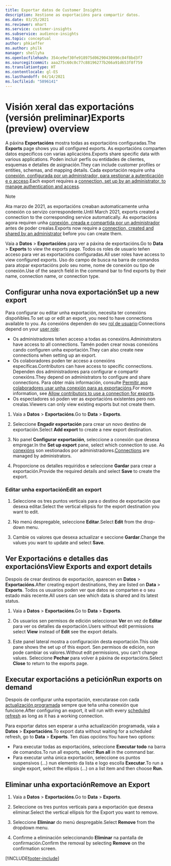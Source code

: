 ```yaml
---
title: Exportar datos de Customer Insights
description: Xestione as exportacións para compartir datos.
ms.date: 03/25/2021
ms.reviewer: mhart
ms.service: customer-insights
ms.subservice: audience-insights
ms.topic: conceptual
author: phkieffer
ms.author: philk
manager: shellyha
ms.openlocfilehash: 354ce9ef30fe918975d06290430996c84f8bd3f7
ms.sourcegitcommit: aaa275c60c0c77c88196277b266a91d653f8f759
ms.translationtype: HT
ms.contentlocale: gl-ES
ms.lasthandoff: 04/14/2021
ms.locfileid: "5896141"
---
```

# <a name="exports-preview-overview"></a><span data-ttu-id="17719-103">Visión xeral das exportacións (versión preliminar)</span><span class="sxs-lookup"><span data-stu-id="17719-103">Exports (preview) overview</span></span>

<span data-ttu-id="17719-104">A páxina **Exportacións** mostra todas as exportacións configuradas.</span><span class="sxs-lookup"><span data-stu-id="17719-104">The **Exports** page shows you all configured exports.</span></span> <span data-ttu-id="17719-105">As exportacións comparten datos específicos con varias aplicacións.</span><span class="sxs-lookup"><span data-stu-id="17719-105">Exports share specific data with various applications.</span></span> <span data-ttu-id="17719-106">Poden incluír perfís ou entidades de clientes, esquemas e detalles de asignación.</span><span class="sxs-lookup"><span data-stu-id="17719-106">They can include customer profiles or entities, schemas, and mapping details.</span></span> <span data-ttu-id="17719-107">Cada exportación require unha [conexión, configurada por un administrador, para xestionar a autenticación e o acceso](connections.md).</span><span class="sxs-lookup"><span data-stu-id="17719-107">Each export requires a [connection, set up by an administrator, to manage authentication and access](connections.md).</span></span>

> [!NOTE]
> <span data-ttu-id="17719-108">Ata marzo de 2021, as exportacións creaban automaticamente unha conexión co servizo correspondente.</span><span class="sxs-lookup"><span data-stu-id="17719-108">Until March 2021, exports created a connection to the corresponding service automatically.</span></span> <span data-ttu-id="17719-109">As exportacións agora requiren unha [conexión, creada e compartida por un administrador](connections.md) antes de poder crealas.</span><span class="sxs-lookup"><span data-stu-id="17719-109">Exports now require a [connection, created and shared by an administrator](connections.md) before you can create them.</span></span>

<span data-ttu-id="17719-110">Vaia a **Datos** > **Exportacións** para ver a páxina de exportacións.</span><span class="sxs-lookup"><span data-stu-id="17719-110">Go to **Data** > **Exports** to view the exports page.</span></span> <span data-ttu-id="17719-111">Todos os roles de usuario teñen acceso para ver as exportacións configuradas.</span><span class="sxs-lookup"><span data-stu-id="17719-111">All user roles have access to view configured exports.</span></span> <span data-ttu-id="17719-112">Uso do campo de busca na barra de comandos para atopar exportacións polo seu nome, nome de conexión ou tipo de conexión.</span><span class="sxs-lookup"><span data-stu-id="17719-112">Use of the search field in the command bar to find exports by their name, connection name, or connection type.</span></span>

## <a name="set-up-a-new-export"></a><span data-ttu-id="17719-113">Configurar unha nova exportación</span><span class="sxs-lookup"><span data-stu-id="17719-113">Set up a new export</span></span>

<span data-ttu-id="17719-114">Para configurar ou editar unha exportación, necesita ter conexións dispoñibles.</span><span class="sxs-lookup"><span data-stu-id="17719-114">To set up or edit an export, you need to have connections available to you.</span></span> <span data-ttu-id="17719-115">As conexións dependen do seu [rol de usuario](permissions.md):</span><span class="sxs-lookup"><span data-stu-id="17719-115">Connections depend on your [user role](permissions.md):</span></span>
- <span data-ttu-id="17719-116">Os administradores teñen acceso a todas as conexións.</span><span class="sxs-lookup"><span data-stu-id="17719-116">Administrators have access to all connections.</span></span> <span data-ttu-id="17719-117">Tamén poden crear novas conexións cando configuren unha exportación.</span><span class="sxs-lookup"><span data-stu-id="17719-117">They can also create new connections when setting up an export.</span></span>
- <span data-ttu-id="17719-118">Os colaboradores poden ter acceso a conexións específicas.</span><span class="sxs-lookup"><span data-stu-id="17719-118">Contributors can have access to specific connections.</span></span> <span data-ttu-id="17719-119">Dependen dos administradores para configurar e compartir conexións.</span><span class="sxs-lookup"><span data-stu-id="17719-119">They depend on administrators to configure and share connections.</span></span> <span data-ttu-id="17719-120">Para obter máis información, consulte [Permitir aos colaboradores usar unha conexión para as exportacións](connections.md#allow-contributors-to-use-a-connection-for-exports).</span><span class="sxs-lookup"><span data-stu-id="17719-120">For more information, see [Allow contributors to use a connection for exports](connections.md#allow-contributors-to-use-a-connection-for-exports).</span></span>
- <span data-ttu-id="17719-121">Os espectadores só poden ver as exportacións existentes pero non crealas.</span><span class="sxs-lookup"><span data-stu-id="17719-121">Viewers can only view existing exports but not create them.</span></span>

1. <span data-ttu-id="17719-122">Vaia a **Datos** > **Exportacións**.</span><span class="sxs-lookup"><span data-stu-id="17719-122">Go to **Data** > **Exports**.</span></span>

1. <span data-ttu-id="17719-123">Seleccione **Engadir exportación** para crear un novo destino de exportación.</span><span class="sxs-lookup"><span data-stu-id="17719-123">Select **Add export** to create a new export destination.</span></span>

1. <span data-ttu-id="17719-124">No panel **Configurar exportación**, seleccione a conexión que desexa empregar.</span><span class="sxs-lookup"><span data-stu-id="17719-124">In the **Set up export** pane, select which connection to use.</span></span> <span data-ttu-id="17719-125">As [conexións](connections.md) son xestionados por administradores.</span><span class="sxs-lookup"><span data-stu-id="17719-125">[Connections](connections.md) are managed by administrators.</span></span> 

1. <span data-ttu-id="17719-126">Proporcione os detalles requiridos e seleccione **Gardar** para crear a exportación.</span><span class="sxs-lookup"><span data-stu-id="17719-126">Provide the required details and select **Save** to create the export.</span></span>

### <a name="edit-an-export"></a><span data-ttu-id="17719-127">Editar unha exportación</span><span class="sxs-lookup"><span data-stu-id="17719-127">Edit an export</span></span>

1. <span data-ttu-id="17719-128">Seleccione os tres puntos verticais para o destino de exportación que desexa editar.</span><span class="sxs-lookup"><span data-stu-id="17719-128">Select the vertical ellipsis for the export destination you want to edit.</span></span>

1. <span data-ttu-id="17719-129">No menú despregable, seleccione **Editar**.</span><span class="sxs-lookup"><span data-stu-id="17719-129">Select **Edit** from the drop-down menu.</span></span>

1. <span data-ttu-id="17719-130">Cambie os valores que desexa actualizar e seccione **Gardar**.</span><span class="sxs-lookup"><span data-stu-id="17719-130">Change the values you want to update and select **Save**.</span></span>

## <a name="view-exports-and-export-details"></a><span data-ttu-id="17719-131">Ver Exportacións e detalles das exportacións</span><span class="sxs-lookup"><span data-stu-id="17719-131">View Exports and export details</span></span>

<span data-ttu-id="17719-132">Despois de crear destinos de exportación, aparecen en **Datos** > **Exportacións**.</span><span class="sxs-lookup"><span data-stu-id="17719-132">After creating export destinations, they are listed on **Data** > **Exports**.</span></span> <span data-ttu-id="17719-133">Todos os usuarios poden ver que datos se comparten e o seu estado máis recente.</span><span class="sxs-lookup"><span data-stu-id="17719-133">All users can see which data is shared and its latest status.</span></span>

1. <span data-ttu-id="17719-134">Vaia a **Datos** > **Exportacións**.</span><span class="sxs-lookup"><span data-stu-id="17719-134">Go to **Data** > **Exports**.</span></span>

1. <span data-ttu-id="17719-135">Os usuarios sen permisos de edición seleccionan **Ver** en vez de **Editar** para ver os detalles da exportación.</span><span class="sxs-lookup"><span data-stu-id="17719-135">Users without edit permissions select **View** instead of **Edit** see the export details.</span></span>

1. <span data-ttu-id="17719-136">Este panel lateral mostra a configuración desta exportación.</span><span class="sxs-lookup"><span data-stu-id="17719-136">This side pane shows the set up of this export.</span></span> <span data-ttu-id="17719-137">Sen permisos de edición, non pode cambiar os valores.</span><span class="sxs-lookup"><span data-stu-id="17719-137">Without edit permissions, you can't change values.</span></span> <span data-ttu-id="17719-138">Seleccione **Pechar** para volver á páxina de exportacións.</span><span class="sxs-lookup"><span data-stu-id="17719-138">Select **Close** to return to the exports page.</span></span>

## <a name="run-exports-on-demand"></a><span data-ttu-id="17719-139">Executar exportacións a petición</span><span class="sxs-lookup"><span data-stu-id="17719-139">Run exports on demand</span></span>

<span data-ttu-id="17719-140">Despois de configurar unha exportación, executarase con cada [actualización programada](system.md#schedule-tab) sempre que teña unha conexión que funcione.</span><span class="sxs-lookup"><span data-stu-id="17719-140">After configuring an export, it will run with every [scheduled refresh](system.md#schedule-tab) as long as it has a working connection.</span></span>

<span data-ttu-id="17719-141">Para exportar datos sen esperar a unha actualización programada, vaia a **Datos** > **Exportacións**.</span><span class="sxs-lookup"><span data-stu-id="17719-141">To export data without waiting for a scheduled refresh, go to **Data** > **Exports**.</span></span> <span data-ttu-id="17719-142">Ten dúas opcións:</span><span class="sxs-lookup"><span data-stu-id="17719-142">You have two options:</span></span>

- <span data-ttu-id="17719-143">Para executar todas as exportacións, seleccione **Executar todo** na barra de comandos.</span><span class="sxs-lookup"><span data-stu-id="17719-143">To run all exports, select **Run all** in the command bar.</span></span> 
- <span data-ttu-id="17719-144">Para executar unha única exportación, seleccione os puntos suspensivos (...) nun elemento da lista e logo escolla **Executar**.</span><span class="sxs-lookup"><span data-stu-id="17719-144">To run a single export, select the ellipsis (...) on a list item and then choose **Run**.</span></span>

## <a name="remove-an-export"></a><span data-ttu-id="17719-145">Eliminar unha exportación</span><span class="sxs-lookup"><span data-stu-id="17719-145">Remove an Export</span></span>

1. <span data-ttu-id="17719-146">Vaia a **Datos** > **Exportacións**.</span><span class="sxs-lookup"><span data-stu-id="17719-146">Go to **Data** > **Exports**.</span></span>

1. <span data-ttu-id="17719-147">Seleccione os tres puntos verticais para a exportación que desexa eliminar.</span><span class="sxs-lookup"><span data-stu-id="17719-147">Select the vertical ellipsis for the Export you want to remove.</span></span>

1. <span data-ttu-id="17719-148">Seleccione **Eliminar** do menú despregable.</span><span class="sxs-lookup"><span data-stu-id="17719-148">Select **Remove** from the dropdown menu.</span></span>

1. <span data-ttu-id="17719-149">Confirme a eliminación seleccionando **Eliminar** na pantalla de confirmación.</span><span class="sxs-lookup"><span data-stu-id="17719-149">Confirm the removal by selecting **Remove** on the confirmation screen.</span></span>


[!INCLUDE[footer-include](../includes/footer-banner.md)]

